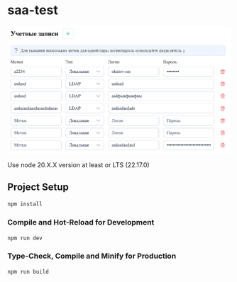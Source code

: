 # saa-test

![docs/img.png](docs/img.png)

Use node 20.X.X version at least or LTS (22.17.0)

## Project Setup

```sh
npm install
```

### Compile and Hot-Reload for Development

```sh
npm run dev
```

### Type-Check, Compile and Minify for Production

```sh
npm run build
```

